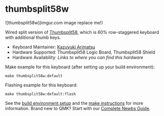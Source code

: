 # thumbsplit58w

![thumbsplit58w](imgur.com image replace me!)

Wired split version of [Thumbsplit58](https://github.com/mohammedari/qmk_firmware/tree/oneoff/thumbsplit58/keyboards/thumbsplit58), 
which is 60% row-staggered keyboard with additional thumb keys.

* Keyboard Maintainer: [Kazuyuki Arimatsu](https://github.com/mohammedari)
* Hardware Supported: Thumbsplit58 Logic Board, Thumbsplit58 Shield
* Hardware Availability: *Links to where you can find this hardware*

Make example for this keyboard (after setting up your build environment):

    make thumbsplit58w:default

Flashing example for this keyboard:

    make thumbsplit58w:default:flash

See the [build environment setup](https://docs.qmk.fm/#/getting_started_build_tools) and the [make instructions](https://docs.qmk.fm/#/getting_started_make_guide) for more information. Brand new to QMK? Start with our [Complete Newbs Guide](https://docs.qmk.fm/#/newbs).
